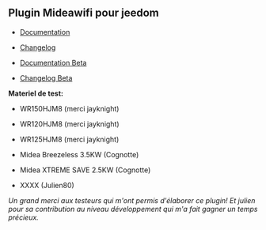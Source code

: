 ## Plugin Mideawifi pour jeedom
  
- [Documentation](https://ddelec24.github.io/docs-jeedom/mideawifi/fr_FR)  
- [Changelog](https://ddelec24.github.io/docs-jeedom/mideawifi/fr_FR/changelog)  

- [Documentation Beta](https://ddelec24.github.io/docs-jeedom/mideawifi/fr_FR/beta)  
- [Changelog Beta](https://ddelec24.github.io/docs-jeedom/mideawifi/fr_FR/beta/changelog)  
  

**Materiel de test:** 
- WR150HJM8 (merci jayknight)  
- WR120HJM8 (merci jayknight) 
- WR125HJM8 (merci jayknight)

- Midea Breezeless 3.5KW (Cognotte)  
- Midea XTREME SAVE 2.5KW (Cognotte)  
  
- XXXX (Julien80)  
  
*Un grand merci aux testeurs qui m'ont permis d'élaborer ce plugin! Et julien pour sa contribution au niveau développement qui m'a fait gagner un temps précieux.*
